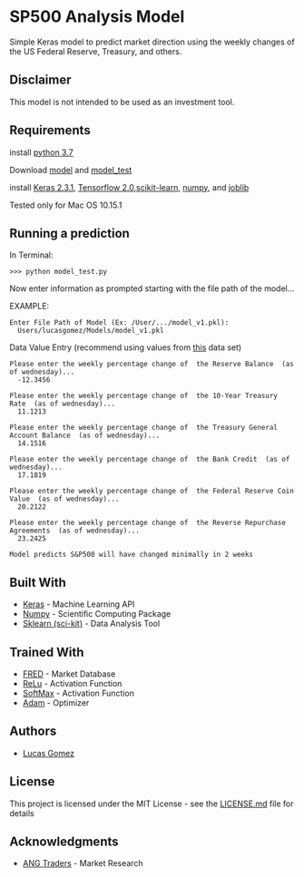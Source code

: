# SP500 Analysis Model 

Simple Keras model to predict market direction using the weekly changes of the US Federal Reserve, Treasury, and others.

## Disclaimer

This model is not intended to be used as an investment tool. 

## Requirements

install [python 3.7](https://www.python.org/downloads/)

Download [model](model_v1.pkl) and [model_test](model_test.py)

install [Keras 2.3.1](https://keras.io/), [Tensorflow 2.0](https://www.tensorflow.org/),[scikit-learn](https://scikit-learn.org/stable/install.html), [numpy](https://numpy.org/), and [joblib](https://joblib.readthedocs.io/en/latest/)

Tested only for Mac OS 10.15.1

## Running a prediction
In Terminal:
```
>>> python model_test.py
```
Now enter information as prompted starting with the file path of the model...

EXAMPLE:
```
Enter File Path of Model (Ex: /User/.../model_v1.pkl): 
  Users/lucasgomez/Models/model_v1.pkl
```

Data Value Entry (recommend using values from [this](https://fred.stlouisfed.org/graph/?g=pMHV) data set)
```
Please enter the weekly percentage change of  the Reserve Balance  (as of wednesday)...
  -12.3456

Please enter the weekly percentage change of  the 10-Year Treasury Rate  (as of wednesday)...
  11.1213

Please enter the weekly percentage change of  the Treasury General Account Balance  (as of wednesday)...
  14.1516

Please enter the weekly percentage change of  the Bank Credit  (as of wednesday)...
  17.1819

Please enter the weekly percentage change of  the Federal Reserve Coin Value  (as of wednesday)...
  20.2122

Please enter the weekly percentage change of  the Reverse Repurchase Agreements  (as of wednesday)...
  23.2425

Model predicts S&P500 will have changed minimally in 2 weeks
```

## Built With

* [Keras](https://keras.io/) - Machine Learning API
* [Numpy](https://numpy.org/) - Scientific Computing Package
* [Sklearn (sci-kit)](https://scikit-learn.org/) - Data Analysis Tool

## Trained With

* [FRED](https://fred.stlouisfed.org/) - Market Database 
* [ReLu](https://keras.io/activations/) - Activation Function
* [SoftMax](https://keras.io/activations/) - Activation Function
* [Adam](https://keras.io/optimizers/) - Optimizer

## Authors

* [Lucas Gomez](https://github.com/lucasmgomez)

## License

This project is licensed under the MIT License - see the [LICENSE.md](LICENSE.md) file for details

## Acknowledgments

* [ANG Traders](https://angtraders.com/) - Market Research 

